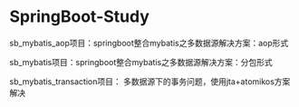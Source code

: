 # SpringBoot-Study
sb_mybatis_aop项目：springboot整合mybatis之多数据源解决方案：aop形式

sb_mybatis项目：springboot整合mybatis之多数据源解决方案：分包形式

sb_mybatis_transaction项目：	多数据源下的事务问题，使用jta+atomikos方案解决
